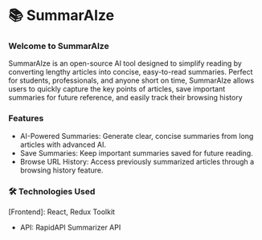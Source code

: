 # 📚 SummarAIze

### Welcome to SummarAIze
SummarAIze is an open-source AI tool designed to simplify reading by converting lengthy articles into concise, easy-to-read summaries. Perfect for students, professionals, and anyone short on time, SummarAIze allows users to quickly capture the key points of articles, save important summaries for future reference, and easily track their browsing history

### Features
 - AI-Powered Summaries: Generate clear, concise summaries from long articles with advanced AI.
 - Save Summaries: Keep important summaries saved for future reading.
 - Browse URL History: Access previously summarized articles through a browsing history feature.

### 🛠️ Technologies Used
[Frontend]: React, Redux Toolkit
 - API: RapidAPI Summarizer API
